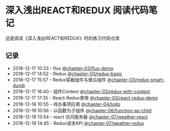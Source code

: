 # 深入浅出REACT和REDUX 阅读代码笔记
这是阅读《深入浅出REACT和REDUX》时的练习代码仓库

## 记录
* 2018-12-17 10:33 - flux @[chapter-03/flux-demo](#)
* 2018-12-17 14:52 - Redux @[chapter-03/redux-basic](#)
* 2018-12-17 15:57 - Redux容器组件与傻瓜组件 @[chapter-03/redux-smart-dumb](#)
* 2018-12-17 16:40 - 组件Context @[chapter-03/redux-with-context](#)
* 2018-12-17 17:35 - React-Redux使用 @[chapter-03/react-redux-demo](#)
* 2018-12-18 10:55 - 待办事项应用 @[chapter-04/todo](#)
* 2018-12-19 10:56 - 以函数为子组件 @[chapter-06/function-as-child](#)
* 2018-12-19 13:54 - react 访问服务器 @[chapter-07/weather-react](#)
* 2018-12-19 14:45 - Redux请求API @[chapter-07/weather-redux](#)

